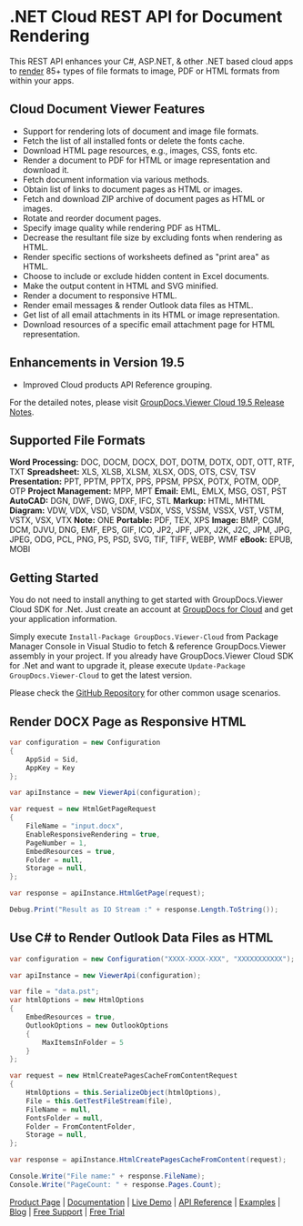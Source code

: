 # .NET Cloud REST API for Document Rendering

This REST API enhances your C#, ASP.NET, & other .NET based cloud apps to [render](https://products.groupdocs.cloud/viewer/net) 85+ types of file formats to image, PDF or HTML formats from within your apps.

## Cloud Document Viewer Features

- Support for rendering lots of document and image file formats.
- Fetch the list of all installed fonts or delete the fonts cache.
- Download HTML page resources, e.g., images, CSS, fonts etc.
- Render a document to PDF for HTML or image representation and download it.
- Fetch document information via various methods.
- Obtain list of links to document pages as HTML or images.
- Fetch and download ZIP archive of document pages as HTML or images.
- Rotate and reorder document pages.
- Specify image quality while rendering PDF as HTML.
- Decrease the resultant file size by excluding fonts when rendering as HTML.
- Render specific sections of worksheets defined as "print area" as HTML.
- Choose to include or exclude hidden content in Excel documents.
- Make the output content in HTML and SVG minified.
- Render a document to responsive HTML.
- Render email messages & render Outlook data files as HTML.
- Get list of all email attachments in its HTML or image representation.
- Download resources of a specific email attachment page for HTML representation.

## Enhancements in Version 19.5

- Improved Cloud products API Reference grouping.

For the detailed notes, please visit [GroupDocs.Viewer Cloud 19.5 Release Notes](https://wiki.groupdocs.cloud/viewercloud/release-notes/2019/groupdocs-viewer-cloud-19-5-release-notes/).

## Supported File Formats

**Word Processing:** DOC, DOCM, DOCX, DOT, DOTM, DOTX, ODT, OTT, RTF, TXT
**Spreadsheet:** XLS, XLSB, XLSM, XLSX, ODS, OTS, CSV, TSV
**Presentation:** PPT, PPTM, PPTX, PPS, PPSM, PPSX, POTX, POTM, ODP, OTP
**Project Management:** MPP, MPT
**Email:** EML, EMLX, MSG, OST, PST
**AutoCAD:** DGN, DWF, DWG, DXF, IFC, STL
**Markup:** HTML, MHTML
**Diagram:** VDW, VDX, VSD, VSDM, VSDX, VSS, VSSM, VSSX, VST, VSTM, VSTX, VSX, VTX
**Note:** ONE
**Portable:** PDF, TEX, XPS
**Image:** BMP, CGM, DCM, DJVU, DNG, EMF, EPS, GIF, ICO, JP2, JPF, JPX, J2K, J2C, JPM, JPG, JPEG, ODG, PCL, PNG, PS, PSD, SVG, TIF, TIFF, WEBP, WMF
**eBook:** EPUB, MOBI

## Getting Started

You do not need to install anything to get started with GroupDocs.Viewer Cloud SDK for .Net. Just create an account at [GroupDocs for Cloud](https://dashboard.groupdocs.cloud/#/apps) and get your application information.

Simply execute `Install-Package GroupDocs.Viewer-Cloud` from Package Manager Console in Visual Studio to fetch & reference GroupDocs.Viewer assembly in your project. If you already have GroupDocs.Viewer Cloud SDK for .Net and want to upgrade it, please execute `Update-Package GroupDocs.Viewer-Cloud` to get the latest version.

Please check the [GitHub Repository](https://github.com/groupdocs-viewer-cloud/groupdocs-viewer-cloud-dotnet) for other common usage scenarios.

## Render DOCX Page as Responsive HTML

```csharp
var configuration = new Configuration
{
    AppSid = Sid,
    AppKey = Key
};

var apiInstance = new ViewerApi(configuration);

var request = new HtmlGetPageRequest
{
    FileName = "input.docx",
    EnableResponsiveRendering = true,
    PageNumber = 1,
    EmbedResources = true,
    Folder = null,
    Storage = null,
};

var response = apiInstance.HtmlGetPage(request);

Debug.Print("Result as IO Stream :" + response.Length.ToString());
```

## Use C# to Render Outlook Data Files as HTML

```csharp
var configuration = new Configuration("XXXX-XXXX-XXX", "XXXXXXXXXXX");

var apiInstance = new ViewerApi(configuration);

var file = "data.pst";
var htmlOptions = new HtmlOptions
{
    EmbedResources = true,
    OutlookOptions = new OutlookOptions
    {
        MaxItemsInFolder = 5
    }
};

var request = new HtmlCreatePagesCacheFromContentRequest
{
    HtmlOptions = this.SerializeObject(htmlOptions),
    File = this.GetTestFileStream(file),
    FileName = null,
    FontsFolder = null,
    Folder = FromContentFolder,
    Storage = null,
};

var response = apiInstance.HtmlCreatePagesCacheFromContent(request);

Console.Write("File name:" + response.FileName);
Console.Write("PageCount: " + response.Pages.Count);
```

[Product Page](https://products.groupdocs.cloud/viewer/net) | [Documentation](https://wiki.groupdocs.cloud/viewercloud/) | [Live Demo](https://products.groupdocs.app/viewer/family) | [API Reference](https://apireference.groupdocs.cloud/viewer/) | [Examples](https://github.com/groupdocs-viewer-cloud/groupdocs-viewer-cloud-dotnet) | [Blog](https://blog.groupdocs.cloud/category/viewer/) | [Free Support](https://forum.groupdocs.cloud/c/viewer) | [Free Trial](https://dashboard.groupdocs.cloud/#/apps)
